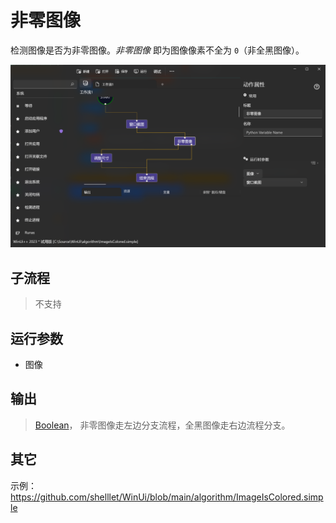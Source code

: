 # 非零图像

检测图像是否为非零图像。*非零图像* 即为图像像素不全为 `0`（非全黑图像）。

![ImageIsColored](./images/05.png ':size=90%')

## 子流程

> 不支持

## 运行参数

* 图像

## 输出

> [Boolean](./types/Boolean.md)， 非零图像走左边分支流程，全黑图像走右边流程分支。



## 其它

示例： https://github.com/shelllet/WinUi/blob/main/algorithm/ImageIsColored.simple
